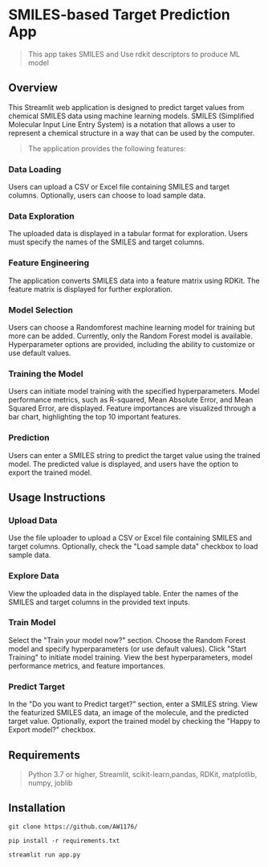 # SMILES-based Target Prediction App

> This app takes SMILES and Use rdkit descriptors to produce ML model

## Overview

This Streamlit web application is designed to predict target values from chemical SMILES data using machine learning models. SMILES (Simplified Molecular Input Line Entry System) is a notation that allows a user to represent a chemical structure in a way that can be used by the computer.

>The application provides the following features:

### Data Loading

Users can upload a CSV or Excel file containing SMILES and target columns.
Optionally, users can choose to load sample data.

### Data Exploration

The uploaded data is displayed in a tabular format for exploration. Users must specify the names of the SMILES and target columns.

### Feature Engineering

The application converts SMILES data into a feature matrix using RDKit. The feature matrix is displayed for further exploration.

### Model Selection

Users can choose a Randomforest machine learning model for training but more can be added. Currently, only the Random Forest model is available. Hyperparameter options are provided, including the ability to customize or use default values.

### Training the Model

Users can initiate model training with the specified hyperparameters. Model performance metrics, such as R-squared, Mean Absolute Error, and Mean Squared Error, are displayed.
Feature importances are visualized through a bar chart, highlighting the top 10 important features.

### Prediction

Users can enter a SMILES string to predict the target value using the trained model. The predicted value is displayed, and users have the option to export the trained model.

## Usage Instructions

### Upload Data

Use the file uploader to upload a CSV or Excel file containing SMILES and target columns. Optionally, check the "Load sample data" checkbox to load sample data.

### Explore Data

View the uploaded data in the displayed table.
Enter the names of the SMILES and target columns in the provided text inputs.

### Train Model

Select the "Train your model now?" section.
Choose the Random Forest model and specify hyperparameters (or use default values). Click "Start Training" to initiate model training. View the best hyperparameters, model performance metrics, and feature importances.

### Predict Target

In the "Do you want to Predict target?" section, enter a SMILES string. View the featurized SMILES data, an image of the molecule, and the predicted target value. Optionally, export the trained model by checking the "Happy to Export model?" checkbox.

## Requirements
> Python 3.7 or higher, Streamlit, scikit-learn,pandas, RDKit, matplotlib, numpy, joblib

## Installation

`git clone https://github.com/AW1176/`

`pip install -r requirements.txt`

`streamlit run app.py`

